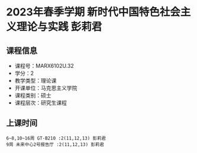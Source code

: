 # 2023年春季学期 新时代中国特色社会主义理论与实践 彭莉君






## 课程信息

- 课程号：MARX6102U.32
- 学分：2
- 教学类型：理论课
- 开课单位：马克思主义学院
- 课程类别：硕士
- 课程层次：研究生课程

## 上课时间

```
6~8,10~16周 GT-B210 :2(11,12,13) 彭莉君
9周 未来中心2号报告厅 :2(11,12,13) 彭莉君
```

